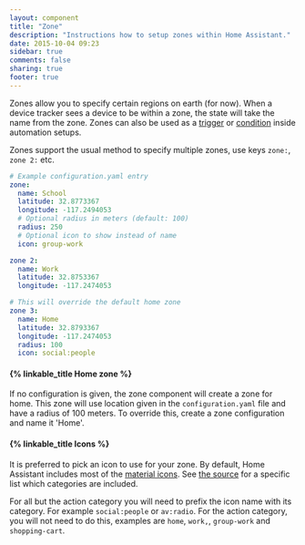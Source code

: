 ```yaml
---
layout: component
title: "Zone"
description: "Instructions how to setup zones within Home Assistant."
date: 2015-10-04 09:23
sidebar: true
comments: false
sharing: true
footer: true
---
```


Zones allow you to specify certain regions on earth (for now). When a device tracker sees a device
to be within a zone, the state will take the name from the zone. Zones can also be used as a
[trigger](/components/automation.html#zone-trigger) or [condition](/components/automation.html#zone-condition)
inside automation setups.

Zones support the usual method to specify multiple zones, use keys `zone:`, `zone 2:` etc.

```yaml
# Example configuration.yaml entry
zone:
  name: School
  latitude: 32.8773367
  longitude: -117.2494053
  # Optional radius in meters (default: 100)
  radius: 250
  # Optional icon to show instead of name
  icon: group-work

zone 2:
  name: Work
  latitude: 32.8753367
  longitude: -117.2474053

# This will override the default home zone
zone 3:
  name: Home
  latitude: 32.8793367
  longitude: -117.2474053
  radius: 100
  icon: social:people
```

#### {% linkable_title Home zone %}

If no configuration is given, the zone component will create a zone for home. This zone will use
location given in the `configuration.yaml` file and have a radius of 100 meters. To override this,
create a zone configuration and name it 'Home'.

#### {% linkable_title Icons %}

It is preferred to pick an icon to use for your zone. By default, Home Assistant includes most of the
[material icons](https://www.google.com/design/icons/). See [the source][icon-source] for a specific list which
categories are included.

For all but the action category you will need to prefix the icon name with its category. For example
`social:people` or `av:radio`. For the action category, you will not need to do this, examples are
`home`, `work,`, `group-work` and `shopping-cart`.

[icon-source]: https://github.com/balloob/home-assistant-polymer/blob/master/src/resources/home-assistant-icons.html#L3
